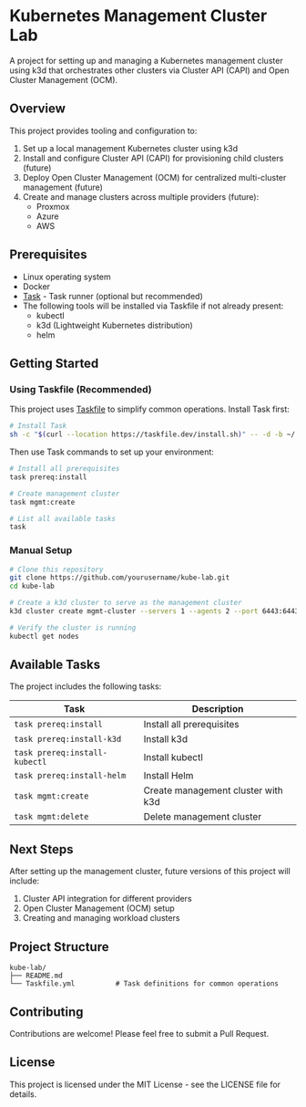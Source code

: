 # Kubernetes Management Cluster Lab

A project for setting up and managing a Kubernetes management cluster using k3d that orchestrates other clusters via Cluster API (CAPI) and Open Cluster Management (OCM).

## Overview

This project provides tooling and configuration to:
1. Set up a local management Kubernetes cluster using k3d
2. Install and configure Cluster API (CAPI) for provisioning child clusters (future)
3. Deploy Open Cluster Management (OCM) for centralized multi-cluster management (future)
4. Create and manage clusters across multiple providers (future):
   - Proxmox
   - Azure
   - AWS

## Prerequisites

- Linux operating system
- Docker
- [Task](https://taskfile.dev/) - Task runner (optional but recommended)
- The following tools will be installed via Taskfile if not already present:
  - kubectl
  - k3d (Lightweight Kubernetes distribution)
  - helm

## Getting Started

### Using Taskfile (Recommended)

This project uses [Taskfile](https://taskfile.dev/) to simplify common operations. Install Task first:

```bash
# Install Task
sh -c "$(curl --location https://taskfile.dev/install.sh)" -- -d -b ~/.local/bin
```

Then use Task commands to set up your environment:

```bash
# Install all prerequisites
task prereq:install

# Create management cluster
task mgmt:create

# List all available tasks
task
```

### Manual Setup

```bash
# Clone this repository
git clone https://github.com/yourusername/kube-lab.git
cd kube-lab

# Create a k3d cluster to serve as the management cluster
k3d cluster create mgmt-cluster --servers 1 --agents 2 --port 6443:6443 --k3s-arg "--disable=traefik@server:0"

# Verify the cluster is running
kubectl get nodes
```

## Available Tasks

The project includes the following tasks:

| Task | Description |
|------|-------------|
| `task prereq:install` | Install all prerequisites |
| `task prereq:install-k3d` | Install k3d |
| `task prereq:install-kubectl` | Install kubectl |
| `task prereq:install-helm` | Install Helm |
| `task mgmt:create` | Create management cluster with k3d |
| `task mgmt:delete` | Delete management cluster |

## Next Steps

After setting up the management cluster, future versions of this project will include:

1. Cluster API integration for different providers
2. Open Cluster Management (OCM) setup
3. Creating and managing workload clusters

## Project Structure

```
kube-lab/
├── README.md
└── Taskfile.yml          # Task definitions for common operations
```

## Contributing

Contributions are welcome! Please feel free to submit a Pull Request.

## License

This project is licensed under the MIT License - see the LICENSE file for details.